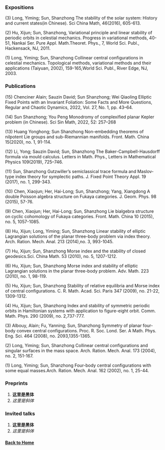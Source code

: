 ### Expositions

(3) Long, Yiming; Sun, Shanzhong The stability of the solar system: History and current states(in Chinese). Sci China Math, 46(2016), 605-613. 

(2) Hu, Xijun; Sun, Shanzhong, Variational principle and linear stability of periodic orbits in celestial mechanics. Progress in variational methods, 40-51, Nankai Ser. Pure Appl. Math.Theoret. Phys., 7, World Sci. Publ., Hackensack, NJ, 2011. 

(1) Long, Yiming; Sun, Shanzhong Collinear central configurations in celestial mechanics. Topological methods, variational methods and their applications (Taiyuan, 2002), 159-165,World Sci. Publ., River Edge, NJ, 2003. 



### Publications

(15) Chenciner Alain; Sauzin David; Sun Shanzhong; Wei Qiaoling Elliptic Fixed Points with an Invariant Foliation: Some Facts and More Questions, Regular and Chaotic Dynamics, 2022, Vol. 27, No. 1, pp. 43–64.

(14) Sun Shanzhong; You Peng Monodromy of complexified planar Kepler problem (in Chinese). Sci Sin Math, 2022, 52: 257–268 

(13) Huang Yonghong; Sun Shanzhong Non-embedding theorems of nilpotent Lie groups and sub-Riemannian manifolds. Front. Math. China 15(2020), no. 1, 91-114. 

(12) Li, Yong; Sauzin David; Sun, Shanzhong The Baker-Campbell-Hausdorff formula via mould calculus. Letters in Math. Phys., Letters in Mathematical Physics 109(2019), 725–746. 

(11) Sun, Shanzhong Gutzwiller’s semiclassical trace formula and Maslov-type index theory for symplectic paths. J. Fixed Point Theory Appl. 19 (2017), no. 1, 299-343. 

(10) Chen, Xiaojun; Her, Hai-Long; Sun, Shanzhong; Yang, Xiangdong A double Poisson algebra structure on Fukaya categories. J. Geom. Phys. 98 (2015), 57-76. 

(9) Chen, Xiaojun; Her, Hai-Long; Sun, Shanzhong Lie bialgebra structure on cyclic cohomology of Fukaya categories. Front. Math. China 10 (2015), no. 5, 1057-1085. 

(8) Hu, Xijun; Long, Yiming; Sun, Shanzhong Linear stability of elliptic Lagrangian solutions of the planar three-body problem via index theory. Arch. Ration. Mech. Anal. 213 (2014),no. 3, 993-1045. 

(7) Hu, Xijun; Sun, Shanzhong Morse index and the stability of closed geodesics.Sci. China Math. 53 (2010), no. 5, 1207-1212. 

(6) Hu, Xijun; Sun, Shanzhong Morse index and stability of elliptic Lagrangian solutions in the planar three-body problem. Adv. Math. 223 (2010), no. 1, 98-119. 

(5) Hu, Xijun; Sun, Shanzhong Stability of relative equilibria and Morse index of central configurations. C. R. Math. Acad. Sci. Paris 347 (2009), no. 21-22, 1309-1312. 

(4) Hu, Xijun; Sun, Shanzhong Index and stability of symmetric periodic orbits in Hamiltonian systems with application to figure-eight orbit. Comm. Math. Phys. 290 (2009), no. 2,737-777. 

(3) Albouy, Alain; Fu, Yanning; Sun, Shanzhong Symmetry of planar four-body convex central configurations. Proc. R. Soc. Lond. Ser. A Math. Phys. Eng. Sci. 464 (2008), no. 2093,1355-1365. 

(2) Long, Yiming; Sun, Shanzhong Collinear central configurations and singular surfaces in the mass space. Arch. Ration. Mech. Anal. 173 (2004), no. 2, 151-167. 

(1) Long, Yiming; Sun, Shanzhong Four-body central configurations with some equal masses.Arch. Ration. Mech. Anal. 162 (2002), no. 1, 25-44. 


### Preprints
1. **这里是黑体**
2. _这里是斜体_

### Invited talks
1. **这里是黑体**
2. _这里是斜体_


#### [Back to Home](https://shanzhong-sun.github.io/ShanzhongSUN/)
